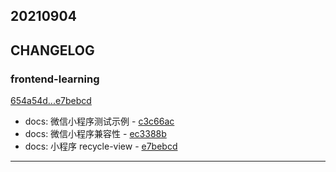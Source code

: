 ## 20210904

## CHANGELOG

### frontend-learning

[654a54d...e7bebcd](https://github.com/zhbhun/frontend-learning/compare/654a54d...e7bebcd)

* docs: 微信小程序测试示例 - [c3c66ac](https://github.com/zhbhun/frontend-learning/commit/c3c66accdbd838871d99e12784b19073ff860967)
* docs: 微信小程序兼容性 - [ec3388b](https://github.com/zhbhun/frontend-learning/commit/ec3388b77504ffd0a8e99a589e52b5f6e2ac9e09)
* docs: 小程序 recycle-view - [e7bebcd](https://github.com/zhbhun/frontend-learning/commit/e7bebcda6dfa8902d7ef86228e15e3f4f3c7a2e9)

---

